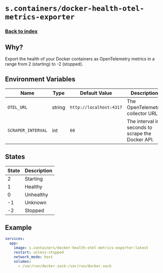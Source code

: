 # `s.containers/docker-health-otel-metrics-exporter`

### [Back to index](../../README.md)

## Why?

Export the health of your Docker containers as OpenTelemetry metrics in a range from 2 (starting) to -2 (stopped).

## Environment Variables

| Name                     | Type   | Default Value           | Description                                                             |
| ------------------------ | ------ | ----------------------- | ----------------------------------------------------------------------- |
| `OTEL_URL`               | string | `http://localhost:4317` | The OpenTelemetry collector URL.                                        |
| `SCRAPER_INTERVAL`       | int    | `60`                    | The interval in seconds to scrape the Docker API.                       |

## States

| State | Description |
| ----- | ----------- |
| 2     | Starting    |
| 1     | Healthy     |
| 0     | Unhealthy   |
| -1    | Unknown     |
| -2    | Stopped     |

## Example

```yml
services:
  app:
    image: s.containers/docker-health-otel-metrics-exporter:latest
    restart: unless-stopped
    network_mode: host
    volumes:
      - /var/run/docker.sock:/var/run/docker.sock
```
